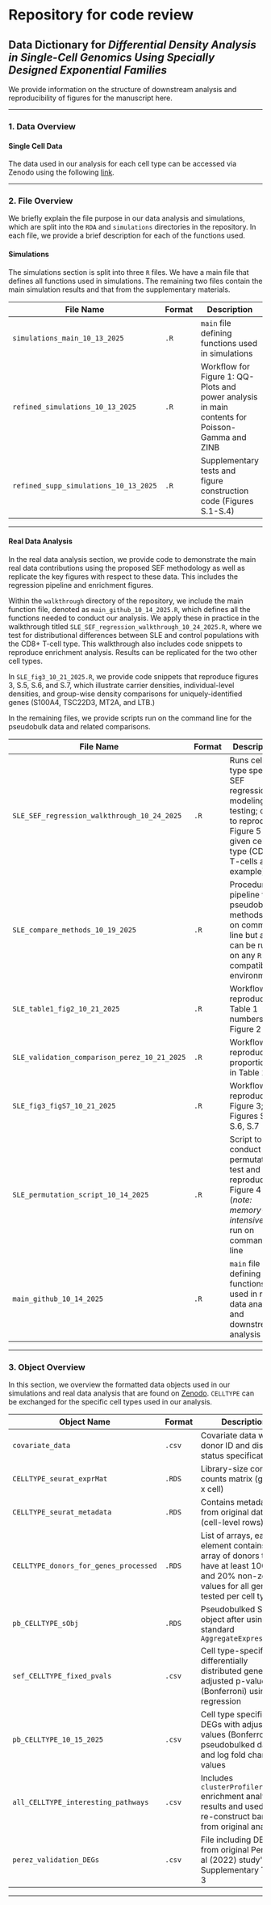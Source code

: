 # Repository for code review

## Data Dictionary for *Differential Density Analysis in Single-Cell Genomics Using Specially Designed Exponential Families*

We provide information on the structure of downstream analysis and reproducibility of figures for the manuscript here.

--- 

### 1. Data Overview
#### Single Cell Data

The data used in our analysis for each cell type can be accessed via Zenodo using the following [link](https://zenodo.org/records/17402494?preview=1&token=eyJhbGciOiJIUzUxMiJ9.eyJpZCI6IjM0MzNkNDE1LWY4ZTctNDVhYi1hODk5LWJmNzhjNzg4MDUxNyIsImRhdGEiOnt9LCJyYW5kb20iOiI1OTVhOGVjZTBkYmZkZjBjMDA2ZTY4ZTBmNmVjN2Q3NiJ9.ONISAR5Zgx5GZ0odRZKmfSKmKTzBUTRyZ250S-hCc18EzXopSVeq12rdOqvJt_VgHZaHObG8x909Sya_aV9CVQ).

---

### 2. File Overview
We briefly explain the file purpose in our data analysis and simulations, which are split into the `RDA` and `simulations` directories in the repository. In each file, we provide a brief description for each of the functions used.

#### Simulations
The simulations section is split into three `R` files. We have a main file that defines all functions used in simulations. The remaining two files contain the main simulation results and that from the supplementary materials.

| File Name | Format     | Description |
|---------------|----------|------------|
| `simulations_main_10_13_2025`  | `.R`   | `main` file defining functions used in simulations |
| `refined_simulations_10_13_2025`  | `.R`   | Workflow for Figure 1: QQ-Plots and power analysis in main contents for Poisson-Gamma and ZINB |
| `refined_supp_simulations_10_13_2025`  | `.R`   | Supplementary tests and figure construction code (Figures S.1-S.4) |
---

#### Real Data Analysis
In the real data analysis section, we provide code to demonstrate the main real data contributions using the proposed SEF methodology as well as replicate the key figures with respect to these data.
This includes the regression pipeline and enrichment figures.

Within the `walkthrough` directory of the repository, we include the main function file, denoted as `main_github_10_14_2025.R`, which defines all the functions needed to conduct our analysis.
We apply these in practice in the walkthrough titled `SLE_SEF_regression_walkthrough_10_24_2025.R`, where we test for distributional differences between SLE and control populations with the CD8+ T-cell type.
This walkthrough also includes code snippets to reproduce enrichment analysis. Results can be replicated for the two other cell types. 

In `SLE_fig3_10_21_2025.R`, we provide code snippets that reproduce figures 3, S.5, S.6, and S.7,
which illustrate carrier densities, individual-level densities, and group-wise density comparisons for uniquely-identified genes (S100A4, TSC22D3, MT2A, and LTB.)

In the remaining files, we provide scripts run on the command line for the pseudobulk data and related comparisons. 


| File Name | Format     | Description |
|---------------|----------|------------|
| `SLE_SEF_regression_walkthrough_10_24_2025`      | `.R`  | Runs cell-type specific SEF regression modeling and testing; code to reproduce Figure 5 for a given cell-type (CD8+ T-cells as example) |
| `SLE_compare_methods_10_19_2025`  | `.R`   | Procedural pipeline for pseudobulk methods; run on command line but also can be run on any `R`-compatible environments |
| `SLE_table1_fig2_10_21_2025`  | `.R`   | Workflow to reproduce Table 1 numbers and Figure 2 |
| `SLE_validation_comparison_perez_10_21_2025`  | `.R`   | Workflow to reproduce proportions in Table 2 |
| `SLE_fig3_figS7_10_21_2025`  | `.R`   | Workflow to reproduce Figure 3; Figures S.5, S.6, S.7 |
| `SLE_permutation_script_10_14_2025`         | `.R`   | Script to conduct permutation test and reproduce Figure 4  (*note: memory-intensive*); run on command line |
| `main_github_10_14_2025`  | `.R`   | `main` file defining functions used in real data analysis and downstream analysis |

---

### 3. Object Overview
In this section, we overview the formatted data objects used in our simulations and real data analysis that are found on [Zenodo](https://zenodo.org/records/17402494?preview=1&token=eyJhbGciOiJIUzUxMiJ9.eyJpZCI6IjM0MzNkNDE1LWY4ZTctNDVhYi1hODk5LWJmNzhjNzg4MDUxNyIsImRhdGEiOnt9LCJyYW5kb20iOiI1OTVhOGVjZTBkYmZkZjBjMDA2ZTY4ZTBmNmVjN2Q3NiJ9.ONISAR5Zgx5GZ0odRZKmfSKmKTzBUTRyZ250S-hCc18EzXopSVeq12rdOqvJt_VgHZaHObG8x909Sya_aV9CVQ).
`CELLTYPE` can be exchanged for the specific cell types used in our analysis.


| Object Name | Format     | Description |
|---------------|----------|------------|
| `covariate_data`           | `.csv`     | Covariate data with donor ID and disease status specification |
| `CELLTYPE_seurat_exprMat` | `.RDS`  | Library-size corrected counts matrix (genes x cell) |
| `CELLTYPE_seurat_metadata`| `.RDS`   | Contains metadata from original data (cell-level rows) |
| `CELLTYPE_donors_for_genes_processed`      | `.RDS`  | List of arrays, each element contains an array of donors that have at least 100 cells and 20% non-zero values for all genes tested per cell type |
| `pb_CELLTYPE_sObj`         | `.RDS`   | Pseudobulked Seurat object after using standard `AggregateExpression()` |
| `sef_CELLTYPE_fixed_pvals`         | `.csv`   | Cell type-specific differentially distributed genes with adjusted p-values (Bonferroni) using SEF regression |
| `pb_CELLTYPE_10_15_2025`         | `.csv`   | Cell type specific DEGs with adjusted p-values (Bonferroni) pseudobulked data and log fold change values |
| `all_CELLTYPE_interesting_pathways`         | `.csv`   | Includes `clusterProfiler` enrichment analysis results and used to re-construct barplots from original analysis |
| `perez_validation_DEGs`         | `.csv`   | File including DEGs from original Perez et al (2022) study's Supplementary Table 3 |

---
